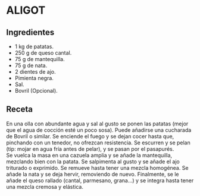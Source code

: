 # ALIGOT

## Ingredientes

- 1 kg de patatas.
- 250 g de queso cantal.
- 75 g de mantequilla.
- 75 g de nata.
- 2 dientes de ajo.
- Pimienta negra.
- Sal.
- Bovril (Opcional).


## Receta

En una olla con abundante agua y sal al gusto se ponen las patatas (mejor que el agua de cocción esté un poco sosa). Puede añadirse una cucharada de Bovril o similar. Se enciende el fuego y se dejan cocer hasta que, pinchando con un tenedor, no ofrezcan resistencia. Se escurren y se pelan (tip: mojar en agua fría antes de pelar), y se pasan por el pasapurés.
<br>
Se vuelca la masa en una cazuela amplia y se añade la mantequilla, mezclando bien con la patata. Se salpimenta al gusto y se añade el ajo triturado o exprimido. Se remueve hasta tener una mezcla homogénea. Se añade la nata y se deja hervir, removiendo de nuevo. Finalmente, se le añade el queso rallado (cantal, parmesano, grana...) y se integra hasta tener una mezcla cremosa y elástica.
